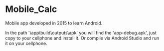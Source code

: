 # Mobile_Calc
 Mobile app developed in 2015 to learn Android.

In the path '\app\build\outputs\apk' you will find the 'app-debug.apk', just copy to your cellphone and install it.
Or compile via Android Studio and run it on your cellphone.